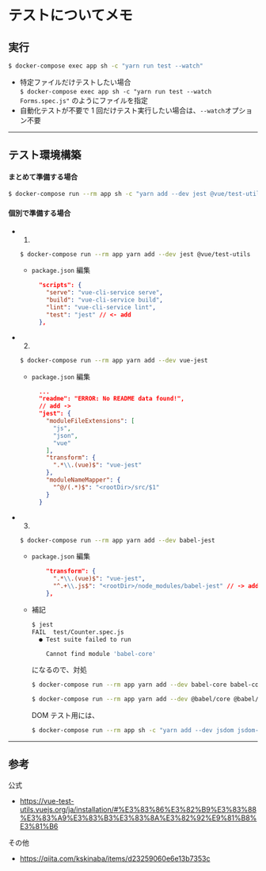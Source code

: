 # テストについてメモ

## 実行

```sh
$ docker-compose exec app sh -c "yarn run test --watch"
```

- 特定ファイルだけテストしたい場合  
  `$ docker-compose exec app sh -c "yarn run test --watch Forms.spec.js"` のようにファイルを指定
- 自動化テストが不要で 1 回だけテスト実行したい場合は、`--watch`オプション不要

---

## テスト環境構築

#### まとめて準備する場合

```sh
$ docker-compose run --rm app sh -c "yarn add --dev jest @vue/test-utils vue-jest   babel-jest @babel-core @babel/preset-env babel-core@bridge jsdom jsdom-global"
```

#### 個別で準備する場合

- 1.

  ```sh
  $ docker-compose run --rm app yarn add --dev jest @vue/test-utils
  ```

  - `package.json` 編集

    ```json
      "scripts": {
        "serve": "vue-cli-service serve",
        "build": "vue-cli-service build",
        "lint": "vue-cli-service lint",
        "test": "jest" // <- add
      },
    ```

- 2.

  ```sh
  $ docker-compose run --rm app yarn add --dev vue-jest
  ```

  - `package.json` 編集

    ```json
      ...
      "readme": "ERROR: No README data found!",
      // add ->
      "jest": {
        "moduleFileExtensions": [
          "js",
          "json",
          "vue"
        ],
        "transform": {
          ".*\\.(vue)$": "vue-jest"
        },
        "moduleNameMapper": {
          "^@/(.*)$": "<rootDir>/src/$1"
        }
      }
    ```

- 3.

  ```sh
  $ docker-compose run --rm app yarn add --dev babel-jest
  ```

  - `package.json` 編集

    ```json
        "transform": {
          ".*\\.(vue)$": "vue-jest",
          "^.+\\.js$": "<rootDir>/node_modules/babel-jest" // -> add
        },
    ```

  - 補記

    ```sh
    $ jest
    FAIL  test/Counter.spec.js
      ● Test suite failed to run

        Cannot find module 'babel-core'
    ```

    になるので、対処

    ```sh
    $ docker-compose run --rm app yarn add --dev babel-core babel-core@bridge
    ```

    ```sh
    $ docker-compose run --rm app yarn add --dev @babel/core @babel/preset-env
    ```

    DOM テスト用には、

    ```sh
    $ docker-compose run --rm app sh -c "yarn add --dev jsdom jsdom-global"
    ```

---

## 参考

公式

- https://vue-test-utils.vuejs.org/ja/installation/#%E3%83%86%E3%82%B9%E3%83%88%E3%83%A9%E3%83%B3%E3%83%8A%E3%82%92%E9%81%B8%E3%81%B6

その他

- https://qiita.com/kskinaba/items/d23259060e6e13b7353c

